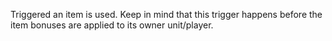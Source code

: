 Triggered an item is used. Keep in mind that this trigger happens before the item bonuses are applied to its owner unit/player.
